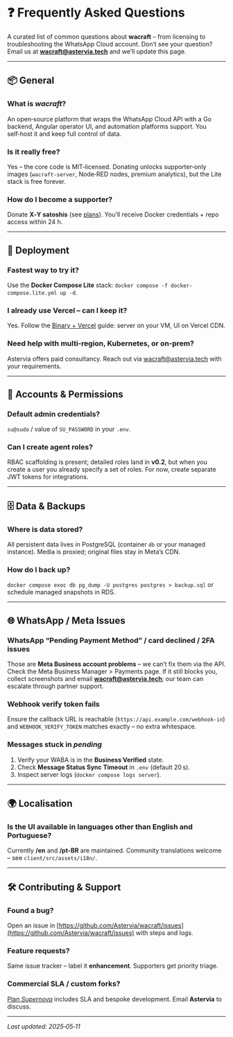 # ❓ Frequently Asked Questions

A curated list of common questions about **wacraft** – from licensing to
troubleshooting the WhatsApp Cloud account. Don’t see your question? Email us
at **[wacraft@astervia.tech](mailto:wacraft@astervia.tech)** and we’ll update this page.

---

## 📦 General

### What is _wacraft_?

An open‑source platform that wraps the WhatsApp Cloud API with a Go backend,
Angular operator UI, and automation platforms support. You self‑host it and keep
full control of data.

### Is it really free?

Yes – the core code is MIT‑licensed. Donating unlocks supporter‑only images
(`wacraft-server`, Node‑RED nodes, premium analytics), but the Lite stack is
free forever.

### How do I become a supporter?

Donate **X‑Y satoshis** (see [plans](../support/plans.md)). You’ll receive
Docker credentials + repo access within 24 h.

---

## 🚀 Deployment

### Fastest way to try it?

Use the **Docker Compose Lite** stack: `docker compose -f docker-compose.lite.yml up -d`.

### I already use Vercel – can I keep it?

Yes. Follow the [Binary + Vercel](../binary-vercel.md) guide: server on your VM,
UI on Vercel CDN.

### Need help with multi‑region, Kubernetes, or on‑prem?

Astervia offers paid consultancy. Reach out via
[wacraft@astervia.tech](mailto:wacraft@astervia.tech) with your requirements.

---

## 🔐 Accounts & Permissions

### Default admin credentials?

`su@sudo` / value of `SU_PASSWORD` in your `.env`.

### Can I create agent roles?

RBAC scaffolding is present; detailed roles land in **v0.2**, but when you create a user you already specify a set of roles. For now, create separate JWT tokens for integrations.

---

## 🗄️ Data & Backups

### Where is data stored?

All persistent data lives in PostgreSQL (container `db` or your managed
instance). Media is proxied; original files stay in Meta’s CDN.

### How do I back up?

`docker compose exec db pg_dump -U postgres postgres > backup.sql` or schedule
managed snapshots in RDS.

---

## 🌐 WhatsApp / Meta Issues

### WhatsApp “Pending Payment Method” / card declined / 2FA issues

Those are **Meta Business account problems** – we can’t fix them via the API.
Check the Meta Business Manager > Payments page. If it still blocks you,
collect screenshots and email **[wacraft@astervia.tech](mailto:wacraft@astervia.tech)**; our team can escalate
through partner support.

### Webhook verify token fails

Ensure the callback URL is reachable (`https://api.example.com/webhook-in`) and
`WEBHOOK_VERIFY_TOKEN` matches exactly – no extra whitespace.

### Messages stuck in _pending_

1. Verify your WABA is in the **Business Verified** state.
2. Check **Message Status Sync Timeout** in `.env` (default 20 s).
3. Inspect server logs (`docker compose logs server`).

---

## 🌍 Localisation

### Is the UI available in languages other than English and Portuguese?

Currently **/en** and **/pt‑BR** are maintained. Community translations welcome
– see `client/src/assets/i18n/`.

---

## 🛠️ Contributing & Support

### Found a bug?

Open an issue in [https://github.com/Astervia/wacraft/issues](https://github.com/Astervia/wacraft/issues) with steps and
logs.

### Feature requests?

Same issue tracker – label it **enhancement**. Supporters get priority triage.

### Commercial SLA / custom forks?

[Plan _Supernova_](../support/plans.md) includes SLA and bespoke development. Email **Astervia** to discuss.

---

_Last updated: 2025‑05‑11_
